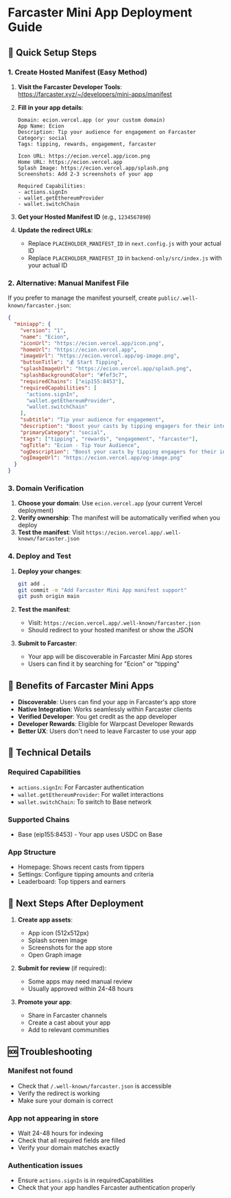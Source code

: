 # Farcaster Mini App Deployment Guide

## 🚀 Quick Setup Steps

### 1. Create Hosted Manifest (Easy Method)

1. **Visit the Farcaster Developer Tools**: https://farcaster.xyz/~/developers/mini-apps/manifest

2. **Fill in your app details**:
   ```
   Domain: ecion.vercel.app (or your custom domain)
   App Name: Ecion
   Description: Tip your audience for engagement on Farcaster
   Category: social
   Tags: tipping, rewards, engagement, farcaster
   
   Icon URL: https://ecion.vercel.app/icon.png
   Home URL: https://ecion.vercel.app
   Splash Image: https://ecion.vercel.app/splash.png
   Screenshots: Add 2-3 screenshots of your app
   
   Required Capabilities:
   - actions.signIn
   - wallet.getEthereumProvider
   - wallet.switchChain
   ```

3. **Get your Hosted Manifest ID** (e.g., `1234567890`)

4. **Update the redirect URLs**:
   - Replace `PLACEHOLDER_MANIFEST_ID` in `next.config.js` with your actual ID
   - Replace `PLACEHOLDER_MANIFEST_ID` in `backend-only/src/index.js` with your actual ID

### 2. Alternative: Manual Manifest File

If you prefer to manage the manifest yourself, create `public/.well-known/farcaster.json`:

```json
{
  "miniapp": {
    "version": "1",
    "name": "Ecion",
    "iconUrl": "https://ecion.vercel.app/icon.png",
    "homeUrl": "https://ecion.vercel.app",
    "imageUrl": "https://ecion.vercel.app/og-image.png",
    "buttonTitle": "💰 Start Tipping",
    "splashImageUrl": "https://ecion.vercel.app/splash.png",
    "splashBackgroundColor": "#fef3c7",
    "requiredChains": ["eip155:8453"],
    "requiredCapabilities": [
      "actions.signIn",
      "wallet.getEthereumProvider",
      "wallet.switchChain"
    ],
    "subtitle": "Tip your audience for engagement",
    "description": "Boost your casts by tipping engagers for their interactions on Farcaster.",
    "primaryCategory": "social",
    "tags": ["tipping", "rewards", "engagement", "farcaster"],
    "ogTitle": "Ecion - Tip Your Audience",
    "ogDescription": "Boost your casts by tipping engagers for their interactions on Farcaster.",
    "ogImageUrl": "https://ecion.vercel.app/og-image.png"
  }
}
```

### 3. Domain Verification

1. **Choose your domain**: Use `ecion.vercel.app` (your current Vercel deployment)
2. **Verify ownership**: The manifest will be automatically verified when you deploy
3. **Test the manifest**: Visit `https://ecion.vercel.app/.well-known/farcaster.json`

### 4. Deploy and Test

1. **Deploy your changes**:
   ```bash
   git add .
   git commit -m "Add Farcaster Mini App manifest support"
   git push origin main
   ```

2. **Test the manifest**:
   - Visit: `https://ecion.vercel.app/.well-known/farcaster.json`
   - Should redirect to your hosted manifest or show the JSON

3. **Submit to Farcaster**:
   - Your app will be discoverable in Farcaster Mini App stores
   - Users can find it by searching for "Ecion" or "tipping"

## 🎯 Benefits of Farcaster Mini Apps

- **Discoverable**: Users can find your app in Farcaster's app store
- **Native Integration**: Works seamlessly within Farcaster clients
- **Verified Developer**: You get credit as the app developer
- **Developer Rewards**: Eligible for Warpcast Developer Rewards
- **Better UX**: Users don't need to leave Farcaster to use your app

## 🔧 Technical Details

### Required Capabilities
- `actions.signIn`: For Farcaster authentication
- `wallet.getEthereumProvider`: For wallet interactions
- `wallet.switchChain`: To switch to Base network

### Supported Chains
- Base (eip155:8453) - Your app uses USDC on Base

### App Structure
- Homepage: Shows recent casts from tippers
- Settings: Configure tipping amounts and criteria
- Leaderboard: Top tippers and earners

## 📱 Next Steps After Deployment

1. **Create app assets**:
   - App icon (512x512px)
   - Splash screen image
   - Screenshots for the app store
   - Open Graph image

2. **Submit for review** (if required):
   - Some apps may need manual review
   - Usually approved within 24-48 hours

3. **Promote your app**:
   - Share in Farcaster channels
   - Create a cast about your app
   - Add to relevant communities

## 🆘 Troubleshooting

### Manifest not found
- Check that `/.well-known/farcaster.json` is accessible
- Verify the redirect is working
- Make sure your domain is correct

### App not appearing in store
- Wait 24-48 hours for indexing
- Check that all required fields are filled
- Verify your domain matches exactly

### Authentication issues
- Ensure `actions.signIn` is in requiredCapabilities
- Check that your app handles Farcaster authentication properly